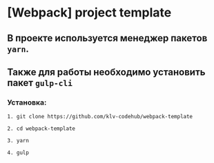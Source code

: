 # [Webpack] project template

## В проекте используется менеджер пакетов ```yarn```. 
## Также для работы необходимо установить пакет ```gulp-cli``` 

### Установка:

    1. git clone https://github.com/klv-codehub/webpack-template

    2. cd webpack-template

    3. yarn
    
    4. gulp
